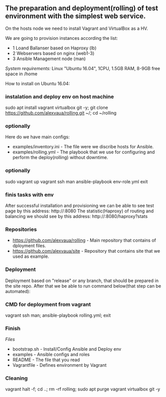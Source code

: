 ## The preparation and deployment(rolling) of test environment with the simplest web service.

On the hosts node we need to install Vagrant and VirtualBox as a HV.

We are going to provision instances according the list:

- 1 Loand Ballanser based on Haproxy (lb)
- 2 Webservers based on nginx (web1-3)
- 3 Ansible Management node (man)

*System requirements:*
Linux "Ubuntu 16.04", 1CPU, 1.5GB RAM, 8-9GB free space in /home

How to install on Ubuntu 16.04:
### instalation and deploy env on host machine
sudo apt install vagrant virtualbox git -y;
git clone https://github.com/alexvaua/rolling.git ~/;
cd ~/rolling

### optionally
Here do we have main configs:
- examples/inventory.ini - The file were we discribe hosts for Ansible.
- examples/rolling.yml - The playbook that we use for configuring and perform the deploy(rolling) without downtime.
### optionally

sudo vagrant up
vagrant ssh man
ansible-playbook env-role.yml
exit
### finis tasks with env

After successful installation and provisioning we can be able to see test page by this address:
http://<host-name>:8080
The statistic(Haproxy) of routing and balancing we should see by this address:
http://<host-name>:8080/haproxy?stats

### Repositories
 - https://github.com/alexvaua/rolling - Main repository that contains of dployment files.
 - https://github.com/alexvaua/site - Repository that contains site that we used as example.

### Deployment
Deployment based on "release" or any branch, that should be prepared in the site repo.
After that we be able to run command below(that step can be automated):
### CMD for deployment from vagrant
vagrant ssh man;
ansible-playbook rolling.yml;
exit
### Finish

*Files* 
- bootstrap.sh - Install/Config Ansible and Deploy env
- examples - Ansible configs and roles
- README - The file that you read
- Vagrantfile - Defines environment by Vagrant

### Cleaning
vagrant halt -f;
cd ..;
rm -rf rolling;
sudo apt purge vagrant virtualbox git -y
###
